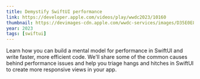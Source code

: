 ```yaml
---
title: Demystify SwiftUI performance
link: https://developer.apple.com/videos/play/wwdc2023/10160
thumbnail: https://devimages-cdn.apple.com/wwdc-services/images/D35E0E85-CCB6-41A1-B227-7995ECD83ED5/8217/8217_wide_250x141_2x.jpg
year: 2023
tags: [swiftui]
---
```


Learn how you can build a mental model for performance in SwiftUI and write faster, more efficient code. We'll share some of the common causes behind performance issues and help you triage hangs and hitches in SwiftUI to create more responsive views in your app.
